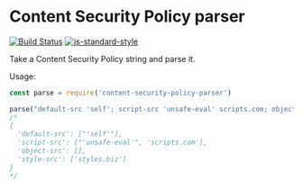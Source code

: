 Content Security Policy parser
==============================
[![Build Status](https://travis-ci.org/helmetjs/content-security-policy-parser.svg?branch=master)](https://travis-ci.org/helmetjs/content-security-policy-parser)
[![js-standard-style](https://img.shields.io/badge/code%20style-standard-brightgreen.svg)](http://standardjs.com/)

Take a Content Security Policy string and parse it.

Usage:

```javascript
const parse = require('content-security-policy-parser')

parse("default-src 'self'; script-src 'unsafe-eval' scripts.com; object-src; style-src styles.biz")
/*
{
  'default-src': ["'self'"],
  'script-src': ["'unsafe-eval'", 'scripts.com'],
  'object-src': [],
  'style-src': ['styles.biz']
}
*/
```
